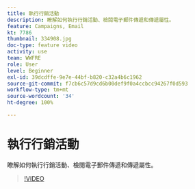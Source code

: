 ```yaml
---
title: 執行行銷活動
description: 瞭解如何執行行銷活動、檢閱電子郵件傳遞和傳遞屬性。
feature: Campaigns, Email
kt: 7786
thumbnail: 334908.jpg
doc-type: feature video
activity: use
team: WWFRE
role: User
level: Beginner
exl-id: 39dcdffe-9e7e-44bf-b820-c32a4b6c1962
source-git-commit: f7cb6c57d9cd6b00def9f0a4ccbcc94267f0d593
workflow-type: tm+mt
source-wordcount: '34'
ht-degree: 100%

---
```


# 執行行銷活動

瞭解如何執行行銷活動、檢閱電子郵件傳遞和傳遞屬性。

>[!VIDEO](https://video.tv.adobe.com/v/334908?quality=12)
